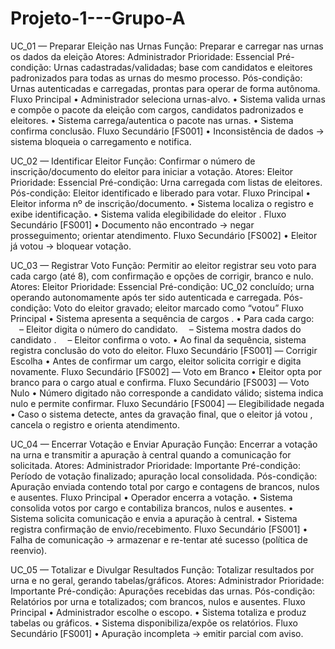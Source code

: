 # Projeto-1---Grupo-A

UC_01 — Preparar Eleição nas Urnas
Função: Preparar e carregar nas urnas os dados da eleição
Atores: Administrador
Prioridade: Essencial
Pré-condição: Urnas cadastradas/validadas; base com candidatos e eleitores padronizados para todas as urnas do mesmo processo.
Pós-condição: Urnas autenticadas e carregadas, prontas para operar de forma autônoma.
Fluxo Principal
 • Administrador seleciona urnas-alvo.
 • Sistema valida urnas e compõe o pacote da eleição com cargos, candidatos padronizados e eleitores.
 • Sistema carrega/autentica o pacote nas urnas.
 • Sistema confirma conclusão.
Fluxo Secundário [FS001]
 • Inconsistência de dados → sistema bloqueia o carregamento e notifica.

UC_02 — Identificar Eleitor
Função: Confirmar o número de inscrição/documento do eleitor para iniciar a votação.
Atores: Eleitor
Prioridade: Essencial
Pré-condição: Urna carregada com listas de eleitores.
Pós-condição: Eleitor identificado e liberado para votar.
Fluxo Principal
 • Eleitor informa nº de inscrição/documento.
 • Sistema localiza o registro e exibe identificação.
 • Sistema valida elegibilidade do eleitor .
Fluxo Secundário [FS001]
 • Documento não encontrado → negar prosseguimento; orientar atendimento.
Fluxo Secundário [FS002]
 • Eleitor já votou → bloquear votação.

UC_03 — Registrar Voto
Função: Permitir ao eleitor registrar seu voto para cada cargo (até 8), com confirmação e opções de corrigir, branco e nulo.
Atores: Eleitor
Prioridade: Essencial
Pré-condição: UC_02 concluído; urna operando autonomamente após ter sido autenticada e carregada.
Pós-condição: Voto do eleitor gravado; eleitor marcado como “votou”
Fluxo Principal
 • Sistema apresenta a sequência de cargos .
 • Para cada cargo:
  – Eleitor digita o número do candidato.
  – Sistema mostra dados do candidato .
  – Eleitor confirma o voto.
 • Ao final da sequência, sistema registra conclusão do voto do eleitor.
Fluxo Secundário [FS001] — Corrigir Escolha
 • Antes de confirmar um cargo, eleitor solicita corrigir e digita novamente.
Fluxo Secundário [FS002] — Voto em Branco
 • Eleitor opta por branco para o cargo atual e confirma.
Fluxo Secundário [FS003] — Voto Nulo
 • Número digitado não corresponde a candidato válido; sistema indica nulo e permite confirmar.
Fluxo Secundário [FS004] — Elegibilidade negada
 • Caso o sistema detecte, antes da gravação final, que o eleitor já votou , cancela o registro e orienta atendimento.

UC_04 — Encerrar Votação e Enviar Apuração
Função: Encerrar a votação na urna e transmitir a apuração à central quando a comunicação for solicitada.
Atores: Administrador
Prioridade: Importante
Pré-condição: Período de votação finalizado; apuração local consolidada.
Pós-condição: Apuração enviada contendo total por cargo e contagens de brancos, nulos e ausentes.
Fluxo Principal
 • Operador encerra a votação.
 • Sistema consolida votos por cargo e contabiliza brancos, nulos e ausentes.
 • Sistema solicita comunicação e envia a apuração à central.
 • Sistema registra confirmação de envio/recebimento.
Fluxo Secundário [FS001]
 • Falha de comunicação → armazenar e re-tentar até sucesso (política de reenvio).

UC_05 — Totalizar e Divulgar Resultados
Função: Totalizar resultados por urna e no geral, gerando tabelas/gráficos.
Atores: Administrador
Prioridade: Importante
Pré-condição: Apurações recebidas das urnas.
Pós-condição: Relatórios por urna e totalizados; com brancos, nulos e ausentes.
Fluxo Principal
 • Administrador escolhe o escopo.
 • Sistema totaliza e produz tabelas ou gráficos.
 • Sistema disponibiliza/expõe os relatórios.
Fluxo Secundário [FS001]
 • Apuração incompleta → emitir parcial com aviso.



